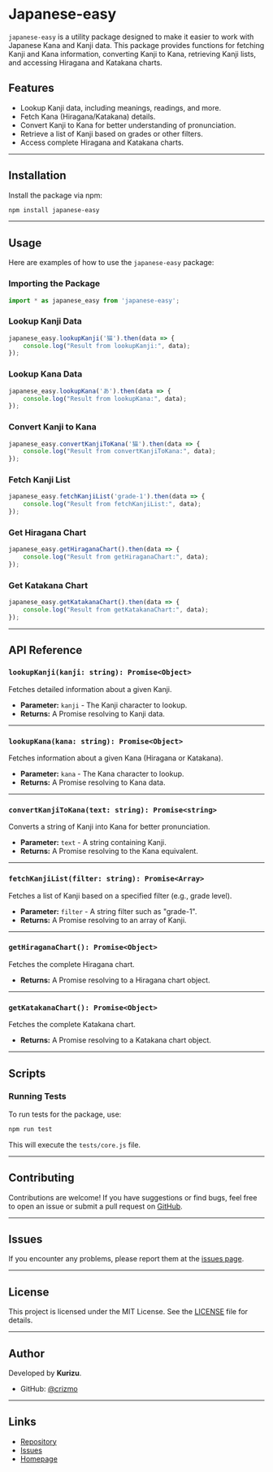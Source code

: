 
# Japanese-easy

`japanese-easy` is a utility package designed to make it easier to work with Japanese Kana and Kanji data. This package provides functions for fetching Kanji and Kana information, converting Kanji to Kana, retrieving Kanji lists, and accessing Hiragana and Katakana charts.

## Features

- Lookup Kanji data, including meanings, readings, and more.
- Fetch Kana (Hiragana/Katakana) details.
- Convert Kanji to Kana for better understanding of pronunciation.
- Retrieve a list of Kanji based on grades or other filters.
- Access complete Hiragana and Katakana charts.

---

## Installation

Install the package via npm:

```bash
npm install japanese-easy
```

---

## Usage

Here are examples of how to use the `japanese-easy` package:

### Importing the Package

```javascript
import * as japanese_easy from 'japanese-easy';
```

### Lookup Kanji Data

```javascript
japanese_easy.lookupKanji('猫').then(data => {
    console.log("Result from lookupKanji:", data);
});
```

### Lookup Kana Data

```javascript
japanese_easy.lookupKana('あ').then(data => {
    console.log("Result from lookupKana:", data);
});
```

### Convert Kanji to Kana

```javascript
japanese_easy.convertKanjiToKana('猫').then(data => {
    console.log("Result from convertKanjiToKana:", data);
});
```

### Fetch Kanji List

```javascript
japanese_easy.fetchKanjiList('grade-1').then(data => {
    console.log("Result from fetchKanjiList:", data);
});
```

### Get Hiragana Chart

```javascript
japanese_easy.getHiraganaChart().then(data => {
    console.log("Result from getHiraganaChart:", data);
});
```

### Get Katakana Chart

```javascript
japanese_easy.getKatakanaChart().then(data => {
    console.log("Result from getKatakanaChart:", data);
});
```

---

## API Reference

### `lookupKanji(kanji: string): Promise<Object>`
Fetches detailed information about a given Kanji.

- **Parameter:** `kanji` - The Kanji character to lookup.
- **Returns:** A Promise resolving to Kanji data.

---

### `lookupKana(kana: string): Promise<Object>`
Fetches information about a given Kana (Hiragana or Katakana).

- **Parameter:** `kana` - The Kana character to lookup.
- **Returns:** A Promise resolving to Kana data.

---

### `convertKanjiToKana(text: string): Promise<string>`
Converts a string of Kanji into Kana for better pronunciation.

- **Parameter:** `text` - A string containing Kanji.
- **Returns:** A Promise resolving to the Kana equivalent.

---

### `fetchKanjiList(filter: string): Promise<Array>`
Fetches a list of Kanji based on a specified filter (e.g., grade level).

- **Parameter:** `filter` - A string filter such as "grade-1".
- **Returns:** A Promise resolving to an array of Kanji.

---

### `getHiraganaChart(): Promise<Object>`
Fetches the complete Hiragana chart.

- **Returns:** A Promise resolving to a Hiragana chart object.

---

### `getKatakanaChart(): Promise<Object>`
Fetches the complete Katakana chart.

- **Returns:** A Promise resolving to a Katakana chart object.

---

## Scripts

### Running Tests

To run tests for the package, use:

```bash
npm run test
```

This will execute the `tests/core.js` file.

---

## Contributing

Contributions are welcome! If you have suggestions or find bugs, feel free to open an issue or submit a pull request on [GitHub](https://github.com/crizmo/japanese-easy).

---

## Issues

If you encounter any problems, please report them at the [issues page](https://github.com/crizmo/japanese-easy/issues).

---

## License

This project is licensed under the MIT License. See the [LICENSE](https://github.com/crizmo/japanese-easy/blob/main/LICENSE) file for details.

---

## Author

Developed by **Kurizu**.

- GitHub: [@crizmo](https://github.com/crizmo)

---

## Links

- [Repository](https://github.com/crizmo/japanese-easy)
- [Issues](https://github.com/crizmo/japanese-easy/issues)
- [Homepage](https://github.com/crizmo/japanese-easy#readme)